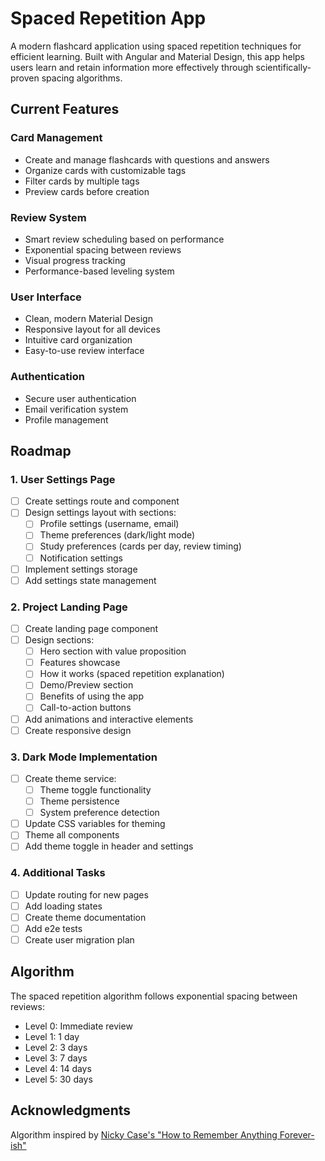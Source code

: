 # Spaced Repetition App

A modern flashcard application using spaced repetition techniques for efficient learning. Built with Angular and Material Design, this app helps users learn and retain information more effectively through scientifically-proven spacing algorithms.

## Current Features

### Card Management
- Create and manage flashcards with questions and answers
- Organize cards with customizable tags
- Filter cards by multiple tags
- Preview cards before creation

### Review System
- Smart review scheduling based on performance
- Exponential spacing between reviews
- Visual progress tracking
- Performance-based leveling system

### User Interface
- Clean, modern Material Design
- Responsive layout for all devices
- Intuitive card organization
- Easy-to-use review interface

### Authentication
- Secure user authentication
- Email verification system
- Profile management

## Roadmap

### 1. User Settings Page
- [ ] Create settings route and component
- [ ] Design settings layout with sections:
  - [ ] Profile settings (username, email)
  - [ ] Theme preferences (dark/light mode)
  - [ ] Study preferences (cards per day, review timing)
  - [ ] Notification settings
- [ ] Implement settings storage
- [ ] Add settings state management

### 2. Project Landing Page
- [ ] Create landing page component
- [ ] Design sections:
  - [ ] Hero section with value proposition
  - [ ] Features showcase
  - [ ] How it works (spaced repetition explanation)
  - [ ] Demo/Preview section
  - [ ] Benefits of using the app
  - [ ] Call-to-action buttons
- [ ] Add animations and interactive elements
- [ ] Create responsive design

### 3. Dark Mode Implementation
- [ ] Create theme service:
  - [ ] Theme toggle functionality
  - [ ] Theme persistence
  - [ ] System preference detection
- [ ] Update CSS variables for theming
- [ ] Theme all components
- [ ] Add theme toggle in header and settings

### 4. Additional Tasks
- [ ] Update routing for new pages
- [ ] Add loading states
- [ ] Create theme documentation
- [ ] Add e2e tests
- [ ] Create user migration plan

## Algorithm

The spaced repetition algorithm follows exponential spacing between reviews:
- Level 0: Immediate review
- Level 1: 1 day
- Level 2: 3 days
- Level 3: 7 days
- Level 4: 14 days
- Level 5: 30 days

## Acknowledgments

Algorithm inspired by [Nicky Case's "How to Remember Anything Forever-ish"](https://ncase.me/remember/)
